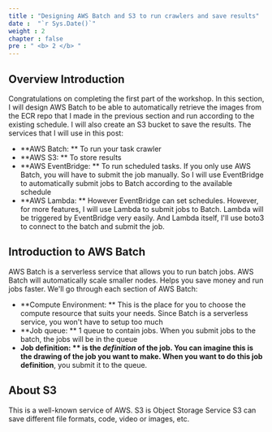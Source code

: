 ```yaml
---
title : "Designing AWS Batch and S3 to run crawlers and save results"
date :  "`r Sys.Date()`" 
weight : 2 
chapter : false
pre : " <b> 2 </b> "
---
```


## Overview Introduction

Congratulations on completing the first part of the workshop. In this section, I will design AWS Batch to be able to automatically retrieve the images from the ECR repo that I made in the previous section and run according to the existing schedule. I will also create an S3 bucket to save the results. The services that I will use in this post:

- **AWS Batch: ** To run your task crawler
- **AWS S3: ** To store results
- **AWS EventBridge: ** To run scheduled tasks. If you only use AWS Batch, you will have to submit the job manually. So I will use EventBridge to automatically submit jobs to Batch according to the available schedule
- **AWS Lambda: ** However EventBridge can set schedules. However, for more features, I will use Lambda to submit jobs to Batch. Lambda will be triggered by EventBridge very easily. And Lambda itself, I'll use boto3 to connect to the batch and submit the job.

## Introduction to AWS Batch
AWS Batch is a serverless service that allows you to run batch jobs. AWS Batch will automatically scale smaller nodes. Helps you save money and run jobs faster. We'll go through each section of AWS Batch:

- **Compute Environment: ** This is the place for you to choose the compute resource that suits your needs. Since Batch is a serverless service, you won't have to setup too much
- **Job queue: ** 1 queue to contain jobs. When you submit jobs to the batch, the jobs will be in the queue
- **Job definition: ** is the *definition* of the job. You can imagine this is the drawing of the job you want to make. When you want to do this job definition**, you submit it to the queue.

## About S3
This is a well-known service of AWS. S3 is Object Storage Service S3 can save different file formats, code, video or images, etc.
